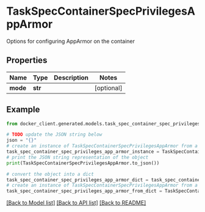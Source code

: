 # TaskSpecContainerSpecPrivilegesAppArmor

Options for configuring AppArmor on the container

## Properties

Name | Type | Description | Notes
------------ | ------------- | ------------- | -------------
**mode** | **str** |  | [optional] 

## Example

```python
from docker_client.generated.models.task_spec_container_spec_privileges_app_armor import TaskSpecContainerSpecPrivilegesAppArmor

# TODO update the JSON string below
json = "{}"
# create an instance of TaskSpecContainerSpecPrivilegesAppArmor from a JSON string
task_spec_container_spec_privileges_app_armor_instance = TaskSpecContainerSpecPrivilegesAppArmor.from_json(json)
# print the JSON string representation of the object
print(TaskSpecContainerSpecPrivilegesAppArmor.to_json())

# convert the object into a dict
task_spec_container_spec_privileges_app_armor_dict = task_spec_container_spec_privileges_app_armor_instance.to_dict()
# create an instance of TaskSpecContainerSpecPrivilegesAppArmor from a dict
task_spec_container_spec_privileges_app_armor_from_dict = TaskSpecContainerSpecPrivilegesAppArmor.from_dict(task_spec_container_spec_privileges_app_armor_dict)
```
[[Back to Model list]](../README.md#documentation-for-models) [[Back to API list]](../README.md#documentation-for-api-endpoints) [[Back to README]](../README.md)



